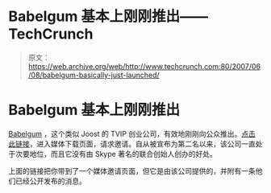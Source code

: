 # Babelgum 基本上刚刚推出——TechCrunch

> 原文：<https://web.archive.org/web/http://www.techcrunch.com:80/2007/06/08/babelgum-basically-just-launched/>

# Babelgum 基本上刚刚推出

 [](https://web.archive.org/web/20211027011154/http://babelgum.com/) [Babelgum](https://web.archive.org/web/20211027011154/http://db.beta.techcrunch.com/c/babelgum) ，这个类似 Joost 的 TVIP 创业公司，有效地刚刚向公众推出。[点击此链接](https://web.archive.org/web/20211027011154/http://www.babelgum.com/welcomepress/welcomepress.html)，进入媒体下载页面，请求邀请。自从被宣布为第二名以来，该公司一直处于次要地位，而且它没有由 Skype 著名的联合创始人创办的好处。

上面的链接把你带到了一个媒体邀请页面，但它是由该公司提供的，并附有一条他们已经公开发布的消息。